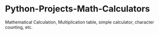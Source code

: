 # Python-Projects-Math-Calculators
Mathematical Calculation, Multiplication table, simple calculator, character counting, etc.
